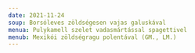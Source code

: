 ```yaml
---
date: 2021-11-24
soup: Borsóleves zöldségesen vajas galuskával
menua: Pulykamell szelet vadasmártással spagettivel
menub: Mexikói zöldségragu polentával (GM., LM.)
---
```

